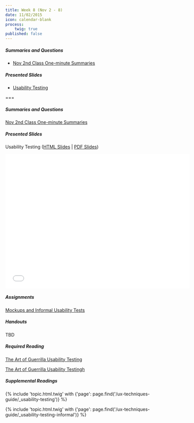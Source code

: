 ```yaml
---
title: Week 8 (Nov 2 - 8)
date: 11/02/2015
icon: calendar-blank
process:
    twig: true
published: false
---
```


##### Summaries and Questions  
*   [Nov 2nd Class One-minute Summaries](https://canvas.sfu.ca/courses/22099/discussion_topics/382632)

##### Presented Slides  
*   [Usability Testing](http://slides.com/paulhibbitts/cmpt-363-153-slides-in-progress#/)  

===

##### Summaries and Questions  
[Nov 2nd Class One-minute Summaries](https://canvas.sfu.ca/courses/22099/discussion_topics/382624)  

##### Presented Slides  
Usability Testing ([HTML Slides](http://slides.com/paulhibbitts/cmpt-363-153-slides-in-progress#/) | [PDF Slides](http://1drv.ms/1TNqz4z))

<div class="row">
  <div class="col s10">
    <div class="video-container"><iframe src="//slides.com/paulhibbitts/cmpt-363-153-slides-in-progress/embed?style=light" width="576" height="420" scrolling="no" frameborder="0" webkitallowfullscreen mozallowfullscreen allowfullscreen></iframe></div>
  </div>
</div>

##### Assignments  
[Mockups and Informal Usability Tests](https://canvas.sfu.ca/courses/22099/assignments/112758)  

##### Handouts  
TBD

##### Required Reading  
[The Art of Guerrilla Usability Testing](http://www.uxbooth.com/articles/the-art-of-guerrilla-usability-testing/)  
<div class="row">
  <div class="col s10">
    <a class="embedly-card" data-card-align="left" href="http://www.uxbooth.com/articles/the-art-of-guerrilla-usability-testing/">The Art of Guerrilla Usability Testingh</a>
<script async src="//cdn.embedly.com/widgets/platform.js" charset="UTF-8"></script>
  </div>
</div>  

##### Supplemental Readings
{% include 'topic.html.twig' with {'page': page.find('/ux-techniques-guide/_usability-testing')} %}  

{% include 'topic.html.twig' with {'page': page.find('/ux-techniques-guide/_usability-testing-informal')} %}  
